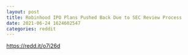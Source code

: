 ```yaml
--- 
layout: post 
title: Robinhood IPO Plans Pushed Back Due to SEC Review Process 
date: 2021-06-24 1624602547 
categories: reddit 
--- 
```

https://redd.it/o7i26d